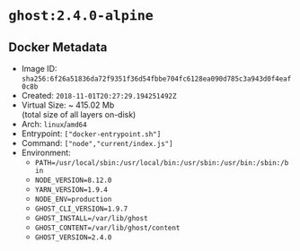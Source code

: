 # `ghost:2.4.0-alpine`

## Docker Metadata

- Image ID: `sha256:6f26a51836da72f9351f36d54fbbe704fc6128ea090d785c3a943d0f4eaf0c8b`
- Created: `2018-11-01T20:27:29.194251492Z`
- Virtual Size: ~ 415.02 Mb  
  (total size of all layers on-disk)
- Arch: `linux`/`amd64`
- Entrypoint: `["docker-entrypoint.sh"]`
- Command: `["node","current/index.js"]`
- Environment:
  - `PATH=/usr/local/sbin:/usr/local/bin:/usr/sbin:/usr/bin:/sbin:/bin`
  - `NODE_VERSION=8.12.0`
  - `YARN_VERSION=1.9.4`
  - `NODE_ENV=production`
  - `GHOST_CLI_VERSION=1.9.7`
  - `GHOST_INSTALL=/var/lib/ghost`
  - `GHOST_CONTENT=/var/lib/ghost/content`
  - `GHOST_VERSION=2.4.0`
